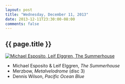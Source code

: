 ```yaml
---
layout: post
title: "Wednesday, December 11, 2013"
date: 2013-12-11T23:30:00-08:00
comments: false
---
```


## {{ page.title }}

<a href="http://2.bp.blogspot.com/-jkWCh5XqXgs/Uqkno_Uw7wI/AAAAAAAAGoM/iqE8FQ_xYEc/s1600/R-1548976-1232721624.jpeg" imageanchor="1" ><img border="0" alt="Michael Esposito, Leif Elggren, The Summerhouse" src="http://2.bp.blogspot.com/-jkWCh5XqXgs/Uqkno_Uw7wI/AAAAAAAAGoM/iqE8FQ_xYEc/s320/R-1548976-1232721624.jpeg" /></a>

* Michael Esposito & Leif Elggren, _The Summerhouse_
* Merzbow, _Metalvelodrome_ (disc 3)
* Dennis Wilson, _Pacific Ocean Blue_

